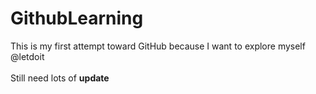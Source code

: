 # GithubLearning
This is my first attempt toward GitHub because I want to explore myself @letdoit <br>
<br>
Still need lots of <b>update</b>
